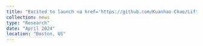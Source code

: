 ```yaml
---
title: "Excited to launch <a href='https://github.com/Kuanhao-Chao/LiftOn' target='_blank'>LiftOn v1.0.0</a>! Explore my RECOMB-Seq <a href='https://storage.googleapis.com/storage.khchao.com/slides/RECOMB-Seq_talk_2024.pdf' target='_blank'>talk slides</a>, <a href='https://storage.cloud.google.com/storage.khchao.com/poster/RECOMB_LiftOn.pdf' target='_blank'>poster</a>, <a href='https://github.com/Kuanhao-Chao/LiftOn' target='_blank'>GitHub repo</a> and <a href='https://ccb.jhu.edu/lifton/' target='_blank'>documentation</a>."
collection: news
type: "Research"
date: "April 2024"
location: "Boston, US"
---
```

